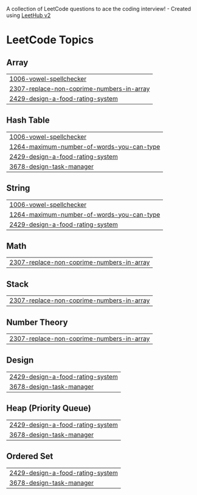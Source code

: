 A collection of LeetCode questions to ace the coding interview! - Created using [LeetHub v2](https://github.com/arunbhardwaj/LeetHub-2.0)
<!---LeetCode Topics Start-->
# LeetCode Topics
## Array
|  |
| ------- |
| [1006-vowel-spellchecker](https://github.com/charishma-tech/Leetcode/tree/master/1006-vowel-spellchecker) |
| [2307-replace-non-coprime-numbers-in-array](https://github.com/charishma-tech/Leetcode/tree/master/2307-replace-non-coprime-numbers-in-array) |
| [2429-design-a-food-rating-system](https://github.com/charishma-tech/Leetcode/tree/master/2429-design-a-food-rating-system) |
## Hash Table
|  |
| ------- |
| [1006-vowel-spellchecker](https://github.com/charishma-tech/Leetcode/tree/master/1006-vowel-spellchecker) |
| [1264-maximum-number-of-words-you-can-type](https://github.com/charishma-tech/Leetcode/tree/master/1264-maximum-number-of-words-you-can-type) |
| [2429-design-a-food-rating-system](https://github.com/charishma-tech/Leetcode/tree/master/2429-design-a-food-rating-system) |
| [3678-design-task-manager](https://github.com/charishma-tech/Leetcode/tree/master/3678-design-task-manager) |
## String
|  |
| ------- |
| [1006-vowel-spellchecker](https://github.com/charishma-tech/Leetcode/tree/master/1006-vowel-spellchecker) |
| [1264-maximum-number-of-words-you-can-type](https://github.com/charishma-tech/Leetcode/tree/master/1264-maximum-number-of-words-you-can-type) |
| [2429-design-a-food-rating-system](https://github.com/charishma-tech/Leetcode/tree/master/2429-design-a-food-rating-system) |
## Math
|  |
| ------- |
| [2307-replace-non-coprime-numbers-in-array](https://github.com/charishma-tech/Leetcode/tree/master/2307-replace-non-coprime-numbers-in-array) |
## Stack
|  |
| ------- |
| [2307-replace-non-coprime-numbers-in-array](https://github.com/charishma-tech/Leetcode/tree/master/2307-replace-non-coprime-numbers-in-array) |
## Number Theory
|  |
| ------- |
| [2307-replace-non-coprime-numbers-in-array](https://github.com/charishma-tech/Leetcode/tree/master/2307-replace-non-coprime-numbers-in-array) |
## Design
|  |
| ------- |
| [2429-design-a-food-rating-system](https://github.com/charishma-tech/Leetcode/tree/master/2429-design-a-food-rating-system) |
| [3678-design-task-manager](https://github.com/charishma-tech/Leetcode/tree/master/3678-design-task-manager) |
## Heap (Priority Queue)
|  |
| ------- |
| [2429-design-a-food-rating-system](https://github.com/charishma-tech/Leetcode/tree/master/2429-design-a-food-rating-system) |
| [3678-design-task-manager](https://github.com/charishma-tech/Leetcode/tree/master/3678-design-task-manager) |
## Ordered Set
|  |
| ------- |
| [2429-design-a-food-rating-system](https://github.com/charishma-tech/Leetcode/tree/master/2429-design-a-food-rating-system) |
| [3678-design-task-manager](https://github.com/charishma-tech/Leetcode/tree/master/3678-design-task-manager) |
<!---LeetCode Topics End-->